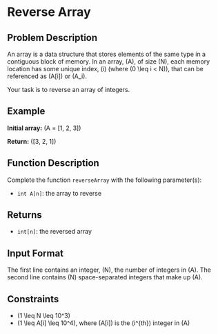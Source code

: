 # Reverse Array

## Problem Description

An array is a data structure that stores elements of the same type in a contiguous block of memory. In an array, \(A\), of size \(N\), each memory location has some unique index, \(i\) (where \(0 \leq i < N\)), that can be referenced as \(A[i]\) or \(A_i\).

Your task is to reverse an array of integers.

## Example

**Initial array:** \(A = [1, 2, 3]\)

**Return:** \([3, 2, 1]\)

## Function Description

Complete the function `reverseArray` with the following parameter(s):
- `int A[n]`: the array to reverse

## Returns
- `int[n]`: the reversed array

## Input Format

The first line contains an integer, \(N\), the number of integers in \(A\).
The second line contains \(N\) space-separated integers that make up \(A\).

## Constraints
- \(1 \leq N \leq 10^3\)
- \(1 \leq A[i] \leq 10^4\), where \(A[i]\) is the \(i^{th}\) integer in \(A\)